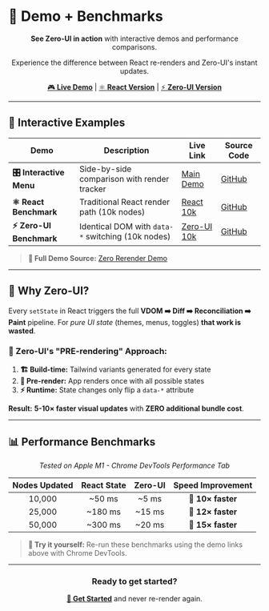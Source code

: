 # 🚀 Demo + Benchmarks

<div align="center">

**See Zero-UI in action** with interactive demos and performance comparisons.

Experience the difference between React re-renders and Zero-UI's instant updates.

[🎮 **Live Demo**](https://zero-ui.dev/) | [⚛️ **React Version**](https://zero-ui.dev/react) | [⚡️ **Zero-UI Version**](https://zero-ui.dev/zero-ui)

</div>

---

## 🎯 Interactive Examples

| Demo                      | Description                                       | Live Link                                  | Source Code                                                                             |
| ------------------------- | ------------------------------------------------- | ------------------------------------------ | --------------------------------------------------------------------------------------- |
| **🎛️ Interactive Menu**   | Side-by-side comparison with render tracker       | [Main Demo](https://zero-ui.dev/)          | [GitHub](https://zero-ui.dev/react)                                                     |
| **⚛️ React Benchmark**    | Traditional React render path (10k nodes)         | [React 10k](https://zero-ui.dev/react)     | [GitHub](https://github.com/react-zero-ui/core/tree/main/examples/demo/src/app/react)   |
| **⚡️ Zero-UI Benchmark** | Identical DOM with `data-*` switching (10k nodes) | [Zero-UI 10k](https://zero-ui.dev/zero-ui) | [GitHub](https://github.com/react-zero-ui/core/tree/main/examples/demo/src/app/zero-ui) |

> **📁 Full Demo Source:** [Zero Rerender Demo](/examples/demo/)

---

## 🧐 Why Zero-UI?

Every `setState` in React triggers the full **VDOM ➡️ Diff ➡️ Reconciliation ➡️ Paint** pipeline. For _pure UI state_ (themes, menus, toggles) **that work is wasted**.

### 🔄 Zero-UI's "PRE-rendering" Approach:

1. **🏗️ Build-time:** Tailwind variants generated for every state
2. **🎨 Pre-render:** App renders once with all possible states
3. **⚡️ Runtime:** State changes only flip a `data-*` attribute

**Result:** **5-10× faster visual updates** with **ZERO additional bundle cost**.

---

## 📊 Performance Benchmarks

<div align="center">

_Tested on Apple M1 - Chrome DevTools Performance Tab_

</div>

| **Nodes Updated** | **React State** | **Zero-UI** | **Speed Improvement** |
| :---------------: | :-------------: | :---------: | :-------------------: |
|      10,000       |     ~50 ms      |    ~5 ms    |   **🚀 10× faster**   |
|      25,000       |     ~180 ms     |   ~15 ms    |   **🚀 12× faster**   |
|      50,000       |     ~300 ms     |   ~20 ms    |   **🚀 15× faster**   |

> **🔬 Try it yourself:** Re-run these benchmarks using the demo links above with Chrome DevTools.

---

<div align="center">

### Ready to get started?

[**🚀 Get Started**](https://github.com/react-zero-ui/core/#-quick-start) and never re-render again.

</div>
